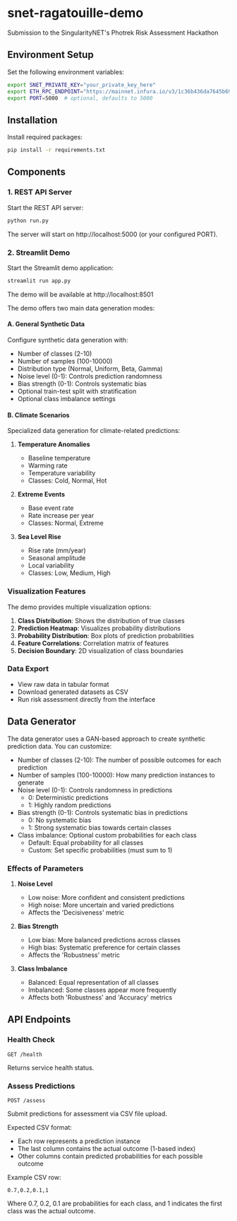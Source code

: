 # snet-ragatouille-demo
Submission to the SingularityNET's Photrek Risk Assessment Hackathon

## Environment Setup

Set the following environment variables:

```bash
export SNET_PRIVATE_KEY="your_private_key_here"
export ETH_RPC_ENDPOINT="https://mainnet.infura.io/v3/1c36b436da7645b6936ebf2e8156e6a7"
export PORT=5000  # optional, defaults to 5000
```

## Installation

Install required packages:

```bash
pip install -r requirements.txt
```

## Components

### 1. REST API Server
Start the REST API server:

```bash
python run.py
```

The server will start on http://localhost:5000 (or your configured PORT).

### 2. Streamlit Demo
Start the Streamlit demo application:

```bash
streamlit run app.py
```

The demo will be available at http://localhost:8501

The demo offers two main data generation modes:

#### A. General Synthetic Data
Configure synthetic data generation with:

- Number of classes (2-10)
- Number of samples (100-10000)
- Distribution type (Normal, Uniform, Beta, Gamma)
- Noise level (0-1): Controls prediction randomness
- Bias strength (0-1): Controls systematic bias
- Optional train-test split with stratification
- Optional class imbalance settings

#### B. Climate Scenarios
Specialized data generation for climate-related predictions:

1. **Temperature Anomalies**
   - Baseline temperature
   - Warming rate
   - Temperature variability
   - Classes: Cold, Normal, Hot

2. **Extreme Events**
   - Base event rate
   - Rate increase per year
   - Classes: Normal, Extreme

3. **Sea Level Rise**
   - Rise rate (mm/year)
   - Seasonal amplitude
   - Local variability
   - Classes: Low, Medium, High

### Visualization Features

The demo provides multiple visualization options:

1. **Class Distribution**: Shows the distribution of true classes
2. **Prediction Heatmap**: Visualizes probability distributions
3. **Probability Distribution**: Box plots of prediction probabilities
4. **Feature Correlations**: Correlation matrix of features
5. **Decision Boundary**: 2D visualization of class boundaries

### Data Export
- View raw data in tabular format
- Download generated datasets as CSV
- Run risk assessment directly from the interface

## Data Generator

The data generator uses a GAN-based approach to create synthetic prediction data. You can customize:

- Number of classes (2-10): The number of possible outcomes for each prediction
- Number of samples (100-10000): How many prediction instances to generate
- Noise level (0-1): Controls randomness in predictions
  - 0: Deterministic predictions
  - 1: Highly random predictions
- Bias strength (0-1): Controls systematic bias in predictions
  - 0: No systematic bias
  - 1: Strong systematic bias towards certain classes
- Class imbalance: Optional custom probabilities for each class
  - Default: Equal probability for all classes
  - Custom: Set specific probabilities (must sum to 1)

### Effects of Parameters

1. **Noise Level**
   - Low noise: More confident and consistent predictions
   - High noise: More uncertain and varied predictions
   - Affects the 'Decisiveness' metric

2. **Bias Strength**
   - Low bias: More balanced predictions across classes
   - High bias: Systematic preference for certain classes
   - Affects the 'Robustness' metric

3. **Class Imbalance**
   - Balanced: Equal representation of all classes
   - Imbalanced: Some classes appear more frequently
   - Affects both 'Robustness' and 'Accuracy' metrics

## API Endpoints

### Health Check
```
GET /health
```
Returns service health status.

### Assess Predictions
```
POST /assess
```
Submit predictions for assessment via CSV file upload.

Expected CSV format:
- Each row represents a prediction instance
- The last column contains the actual outcome (1-based index)
- Other columns contain predicted probabilities for each possible outcome

Example CSV row:
```
0.7,0.2,0.1,1
```
Where 0.7, 0.2, 0.1 are probabilities for each class, and 1 indicates the first class was the actual outcome.
